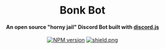 <div align="center">
<h1>Bonk Bot</h1>
<h4>An open source "horny jail" Discord Bot built with <a href=https://github.com/discordjs/discord.js>discord.js</a></h3>
<a href="https://www.npmjs.com/package/discord.js"><img src="https://img.shields.io/npm/v/discord.js.svg?maxAge=3600" " alt="NPM version" /></a>
<a href="https://github.com/mousy69/BonkBot/blob/main/LICENSE"><img src="https://img.shields.io/badge/license-GNU%20GPL%20v3-green" alt="shield.png"></a>
</div>
